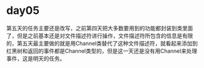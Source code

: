 # day05

第五天的任务主要还是改写，之前第四天把大多数要用到的功能都封装到类里面了，但是之前基本还是对文件描述符进行操作，文件描述符所包含的信息是有限的，第五天最主要做的就是用Channel类替代了这种文件描述符，就看起来添加到红黑树和返回的事件都是Channel类型的，但是这一天还是没有用Channel来处理事件，这是明天的任务。






